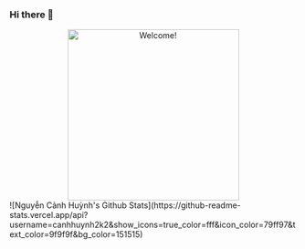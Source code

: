 ### Hi there 👋

<div align="center" width="50">

<img src="https://i.imgur.com/dTYwdG1.gif" alt="Welcome!" width="300"/>

</div>
![Nguyễn Cảnh Huỳnh's Github Stats](https://github-readme-stats.vercel.app/api?username=canhhuynh2k2&show_icons=true_color=fff&icon_color=79ff97&text_color=9f9f9f&bg_color=151515)

